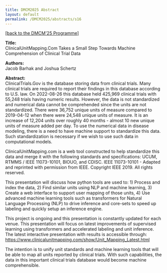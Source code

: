 ```yaml
---
title: DMCM2025 Abstract
layout: default
permalink: /DMCM2025/abstracts/s16
---
```


[[back to the DMCM'25 Programme]](https://disease-maps.io/DMCM2025/programme/)

**Title:** \
ClinicalUnitMapping.Com Takes a Small Step Towards Machine Comprehension of Clinical Trial Data

**Authors:** \
Jacob Barhak and Joshua Schertz

**Abstract:** \
ClinicalTrials.Gov is the database storing data from clinical trials. Many clinical trials are required to report their findings in this database according to U.S. law. On 2022-08-26 this database held 425,969 clinical trials with 55,248 trials having numeric results. However, the data is not standardized and numerical data cannot be comprehended since the units are not standardized. There were 36,752 unique units of measure compared to 2019-04-12 when there were 24,548 unique units of measure. It is an increase of 12,204 units over roughly 40 months - almost 10 new unique units of measure added per day. To use the numerical data in disease modeling, there is a need to have machine support to standardize this data. Such standardization is necessary if we wish to use such data in computational models.

ClinicalUnitMapping.com is a web tool constructed to help standardize this data and merge it with the following standards and specifications: UCUM, RTMMS / IEEE 11073-10101, BIOUO, and CDISC. IEEE 11073-10101 - Adapted and reprinted with permission from IEEE. Copyright IEEE 2019. All rights reserved.

This presentation will discuss how python tools are used to: 1) Process and index the data, 2) Find similar units using NLP and machine learning, 3) Create a web interface to support user mapping of those units, 4) Use advanced machine learning tools such as transformers for Natural Language Processing (NLP) to drive inference and core-sets to speed up labeling and quickly setup an inference engine.

This project is ongoing and this presentation is constantly updated for each venue. This presentation will focus on latest improvements of supervised learning using transformers and accelerated labeling and unit inference. The latest interactive presentation with results is accessible through: https://www.clinicalunitmapping.com/show/Unit_Mapping_Latest.html

The intention is to unify unit standards and machine learning tools that will be able to map all units reported by clinical trials. With such capabilities, the data in this important clinical trials database would become machine comprehensible.